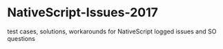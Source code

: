 # NativeScript-Issues-2017
test cases, solutions, workarounds for NativeScript logged issues and SO questions
